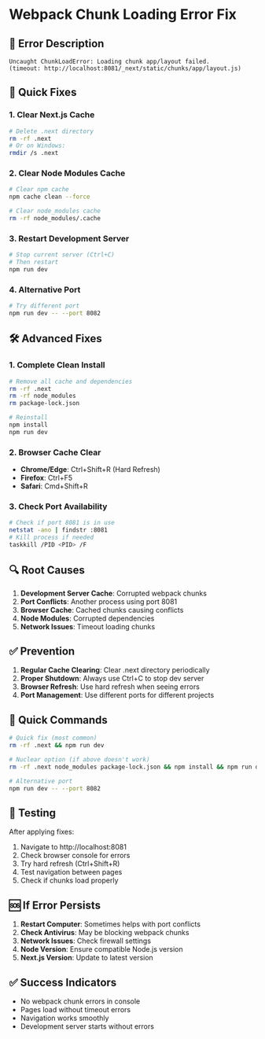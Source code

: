 # Webpack Chunk Loading Error Fix

## 🚨 Error Description
```
Uncaught ChunkLoadError: Loading chunk app/layout failed.
(timeout: http://localhost:8081/_next/static/chunks/app/layout.js)
```

## 🔧 Quick Fixes

### 1. Clear Next.js Cache
```bash
# Delete .next directory
rm -rf .next
# Or on Windows:
rmdir /s .next
```

### 2. Clear Node Modules Cache
```bash
# Clear npm cache
npm cache clean --force

# Clear node_modules cache
rm -rf node_modules/.cache
```

### 3. Restart Development Server
```bash
# Stop current server (Ctrl+C)
# Then restart
npm run dev
```

### 4. Alternative Port
```bash
# Try different port
npm run dev -- --port 8082
```

## 🛠️ Advanced Fixes

### 1. Complete Clean Install
```bash
# Remove all cache and dependencies
rm -rf .next
rm -rf node_modules
rm package-lock.json

# Reinstall
npm install
npm run dev
```

### 2. Browser Cache Clear
- **Chrome/Edge**: Ctrl+Shift+R (Hard Refresh)
- **Firefox**: Ctrl+F5
- **Safari**: Cmd+Shift+R

### 3. Check Port Availability
```bash
# Check if port 8081 is in use
netstat -ano | findstr :8081
# Kill process if needed
taskkill /PID <PID> /F
```

## 🔍 Root Causes

1. **Development Server Cache**: Corrupted webpack chunks
2. **Port Conflicts**: Another process using port 8081
3. **Browser Cache**: Cached chunks causing conflicts
4. **Node Modules**: Corrupted dependencies
5. **Network Issues**: Timeout loading chunks

## ✅ Prevention

1. **Regular Cache Clearing**: Clear .next directory periodically
2. **Proper Shutdown**: Always use Ctrl+C to stop dev server
3. **Browser Refresh**: Use hard refresh when seeing errors
4. **Port Management**: Use different ports for different projects

## 🚀 Quick Commands

```bash
# Quick fix (most common)
rm -rf .next && npm run dev

# Nuclear option (if above doesn't work)
rm -rf .next node_modules package-lock.json && npm install && npm run dev

# Alternative port
npm run dev -- --port 8082
```

## 📱 Testing

After applying fixes:
1. Navigate to http://localhost:8081
2. Check browser console for errors
3. Try hard refresh (Ctrl+Shift+R)
4. Test navigation between pages
5. Check if chunks load properly

## 🆘 If Error Persists

1. **Restart Computer**: Sometimes helps with port conflicts
2. **Check Antivirus**: May be blocking webpack chunks
3. **Network Issues**: Check firewall settings
4. **Node Version**: Ensure compatible Node.js version
5. **Next.js Version**: Update to latest version

## ✅ Success Indicators

- No webpack chunk errors in console
- Pages load without timeout errors
- Navigation works smoothly
- Development server starts without errors
